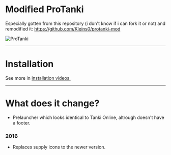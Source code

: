 # Modified ProTanki
Especially gotten from this repository (i don't know if i can fork it or not) and remodified it: https://github.com/Kleins0/protanki-mod

![ProTanki](https://user-images.githubusercontent.com/113231787/213283263-77d0d138-49a2-4da6-bd9e-c13f2c94f486.png)
____
# Installation
See more in <a href="https://www.youtube.com/watch?v=igAmb5755zg">installation videos.</a>
____
# What does it change?
+ Prelauncher which looks identical to Tanki Online, altrough doesn't have a footer.

<h3>2016</h3>

+ Replaces supply icons to the newer version.
